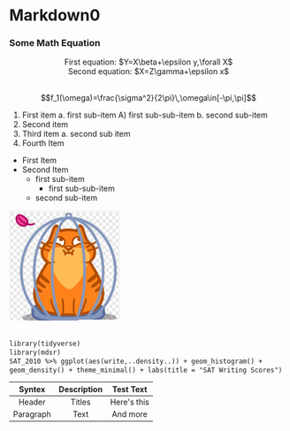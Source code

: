 # Markdown0
### Some Math Equation
<p align="center">
First equation: $Y=X\beta+\epsilon y,\forall X$ <br>
Second equation: $X=Z\gamma+\epsilon x$ <br><br>

$$f_1(\omega)=\frac{\sigma^2}{2\pi}\,\omega\in[-\pi,\pi]$$

1. First item a. first sub-item A) first sub-sub-item b. second sub-item
2. Second item
3. Third item a. second sub item
4. Fourth Item
-  First Item
-  Second Item
     - first sub-item
          - first sub-sub-item
     - second sub-item

<img src = "https://github.com/sbfrusho/ratake/blob/master/Screenshot%20from%202022-05-30%2022-47-17.png" alt = "picture" width = "200" height = "200">

```

library(tidyverse)
library(mdsr)
SAT_2010 %>% ggplot(aes(write,..density..)) + geom_histogram() +
geom_density() + theme_minimal() + labs(title = "SAT Writing Scores")
```

|Syntex   |Description |Test Text  |
|:-------:|:----------:|:---------:|
|Header   |Titles      |Here's this| 
|Paragraph|Text        |And more   | 


